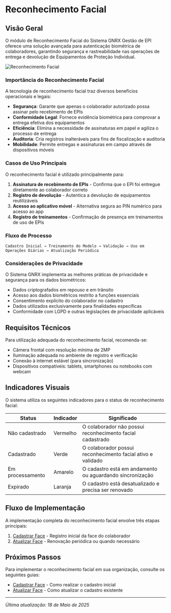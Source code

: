 # Reconhecimento Facial

## Visão Geral

O módulo de Reconhecimento Facial do Sistema GNRX Gestão de EPI oferece uma solução avançada para autenticação biométrica de colaboradores, garantindo segurança e rastreabilidade nas operações de entrega e devolução de Equipamentos de Proteção Individual.

![Reconhecimento Facial](../../../assets/images/reconhecimento-facial-overview.png)

### Importância do Reconhecimento Facial

A tecnologia de reconhecimento facial traz diversos benefícios operacionais e legais:

- **Segurança**: Garante que apenas o colaborador autorizado possa assinar pelo recebimento de EPIs
- **Conformidade Legal**: Fornece evidência biométrica para comprovar a entrega efetiva dos equipamentos
- **Eficiência**: Elimina a necessidade de assinaturas em papel e agiliza o processo de entrega
- **Auditoria**: Cria registros inalteráveis para fins de fiscalização e auditoria
- **Mobilidade**: Permite entregas e assinaturas em campo através de dispositivos móveis

### Casos de Uso Principais

O reconhecimento facial é utilizado principalmente para:

1. **Assinatura de recebimento de EPIs** - Confirma que o EPI foi entregue diretamente ao colaborador correto
2. **Registro de devolução** - Autentica a devolução de equipamentos reutilizáveis
3. **Acesso ao aplicativo móvel** - Alternativa segura ao PIN numérico para acesso ao app
4. **Registro de treinamentos** - Confirmação de presença em treinamentos de uso de EPIs

### Fluxo de Processo

```
Cadastro Inicial → Treinamento do Modelo → Validação → Uso em Operações Diárias → Atualização Periódica
```

### Considerações de Privacidade

O Sistema GNRX implementa as melhores práticas de privacidade e segurança para os dados biométricos:

- Dados criptografados em repouso e em trânsito
- Acesso aos dados biométricos restrito a funções essenciais
- Consentimento explícito do colaborador no cadastro
- Dados utilizados exclusivamente para finalidades específicas
- Conformidade com LGPD e outras legislações de privacidade aplicáveis

## Requisitos Técnicos

Para utilização adequada do reconhecimento facial, recomenda-se:

- Câmera frontal com resolução mínima de 2MP
- Iluminação adequada no ambiente de registro e verificação
- Conexão à internet estável (para sincronização)
- Dispositivos compatíveis: tablets, smartphones ou notebooks com webcam

## Indicadores Visuais

O sistema utiliza os seguintes indicadores para o status de reconhecimento facial:

| Status | Indicador | Significado |
|--------|-----------|-------------|
| Não cadastrado | Vermelho | O colaborador não possui reconhecimento facial cadastrado |
| Cadastrado | Verde | O colaborador possui reconhecimento facial ativo e validado |
| Em processamento | Amarelo | O cadastro está em andamento ou aguardando sincronização |
| Expirado | Laranja | O cadastro está desatualizado e precisa ser renovado |

## Fluxo de Implementação

A implementação completa do reconhecimento facial envolve três etapas principais:

1. [Cadastrar Face](./cadastrar-face.md) - Registro inicial da face do colaborador
2. [Atualizar Face](./atualizar-face.md) - Renovação periódica ou quando necessário

## Próximos Passos

Para implementar o reconhecimento facial em sua organização, consulte os seguintes guias:

- [Cadastrar Face](./cadastrar-face.md) - Como realizar o cadastro inicial
- [Atualizar Face](./atualizar-face.md) - Como atualizar o cadastro existente

---

*Última atualização: 18 de Maio de 2025*